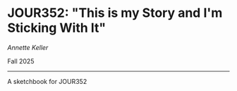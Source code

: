 # JOUR352: "This is my Story and I'm Sticking With It"

*Annette Keller*

Fall 2025

---

A sketchbook for JOUR352
